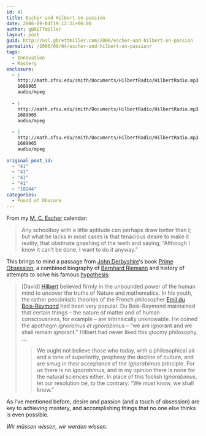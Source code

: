```yaml
---
id: 41
title: Escher and Hilbert on passion
date: 2006-09-04T19:12:31+00:00
author: gBRETTmiller
layout: post
guid: http://nsl.gbrettmiller.com/2006/escher-and-hilbert-on-passion
permalink: /2006/09/04/escher-and-hilbert-on-passion/
tags:
  - Innovation
  - Mastery
enclosure:
  - |
    http://math.sfsu.edu/smith/Documents/HilbertRadio/HilbertRadio.mp3
    1689965
    audio/mpeg
    
  - |
    http://math.sfsu.edu/smith/Documents/HilbertRadio/HilbertRadio.mp3
    1689965
    audio/mpeg
    
  - |
    http://math.sfsu.edu/smith/Documents/HilbertRadio/HilbertRadio.mp3
    1689965
    audio/mpeg
    
original_post_id:
  - "41"
  - "41"
  - "41"
  - "41"
  - "10244"
categories:
  - Pound of Obscure
---
```

From my [M. C. Escher](http://www.wikipedia.org/wiki/m._c._escher "M. C. Escher - Wikipedia, the free encyclopedia") calendar:

> Any schoolboy with a little aptitude can perhaps draw better than I; but what he lacks in most cases is that tenacious desire to make it reality, that obstinate gnashing of the teeth and saying, &#8220;Although I know it can&#8217;t be done, I want to do it anyway.&#8221;

This brings to mind a passage from [John Derbyshire](http://olimu.com/ "John Derbyshire's Home Page")&#8216;s book [Prime Obsession](http://www.amazon.com/exec/obidos/redirect?link_code=as2&path=ASIN/0452285259&tag=gbrettmiller-20&camp=1789&creative=9325 "Prime Obsession - amazon.com"), a combined biography of [Bernhard Riemann](http://en.wikipedia.org/wiki/Riemann "Bernhard Riemann - Wikipedia, the free encyclopedia") and history of attempts to solve his famous [hypothesis](http://en.wikipedia.org/wiki/Riemann_hypothesis "Riemann hypothesis - Wikipedia, the free encyclopedia"):

<blockquote title="Prime Obsession:  Bernhard Riemann and the Greatest Unsolved Problem in Mathematics" cite="http://www.amazon.com/exec/obidos/redirect?link_code=as2&path=ASIN/0452285259&tag=gbrettmiller-20&camp=1789&creative=9325">
  <p>
    [David] <a title="David Hilbert - Wikipedia, the free encyclopedia" href="http://en.wikipedia.org/wiki/Hilbert">Hilbert</a> believed firmly in the unbounded power of the human mind to uncover the truths of Nature and mathematics. In his youth, the rather pessimistic theories of the French philosopher <a title="Emil du Bois-Reymond - Wikipedia, the free encyclopedia" href="http://en.wikipedia.org/wiki/Emil_du_Bois-Reymond">Emil du Bois-Reymond</a> had been very popular. Du Bois-Reymond maintained that certain things &#8211; the nature of matter and of human consciousness, for example &#8211; are intrinsically unknowable. He coined the apothegm <em>ignoramus et ignorabimus</em> &#8211; &#8220;we are ignorant and we shall remain ignorant.&#8221; Hilbert had never liked this gloomy philosophy. &#8230;
  </p>
  
  <blockquote title="Naturekennen und Logik (mp3, in original German)" cite="http://math.sfsu.edu/smith/Documents/HilbertRadio/HilbertRadio.mp3">
    <p>
      We ought not believe those who today, with a philosophical air and a tone of superiority, prophesy the decline of culture, and are smug in their acceptance of the <em>Ignorabimus</em> principle. For us there is no <em>Ignorabimus</em>, and in my opinion there is none for the natural sciences either. In place of this foolish <em>Ignorabimus</em>, let our resolution be, to the contrary: &#8220;We must know, we shall know.&#8221;
    </p>
  </blockquote>
</blockquote>

As I&#8217;ve mentioned before, desire and passion (and a touch of obsession) are key to achieving mastery, and accomplishing things that no one else thinks is even possible.

_Wir müssen wissen, wir werden wissen._